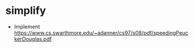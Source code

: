 # simplify
* Implement https://www.cs.swarthmore.edu/~adanner/cs97/s08/pdf/speedingPeuckerDouglas.pdf
